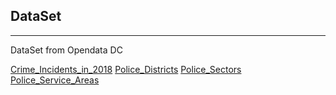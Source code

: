 ## DataSet

---

DataSet from Opendata DC

[Crime_Incidents_in_2018](https://opendata.dc.gov/datasets/crime-incidents-in-2018?page=3376)
[Police_Districts](https://opendata.dc.gov/datasets/police-districts)
[Police_Sectors](https://opendata.dc.gov/datasets/police-sectors)
[Police_Service_Areas](https://opendata.dc.gov/datasets/police-service-areas)
